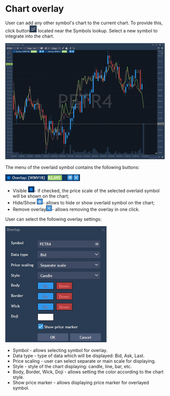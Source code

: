 # Chart overlay

User can add any other symbol's chart to the current chart. To provide this, click button![](../../../.gitbook/assets/46.png)
located near the Symbols lookup. Select a new symbol to integrate into the chart.

![](../../../.gitbook/assets/screenshot_1%20%283%29.png)


The menu of the overlaid symbol contains the following buttons:

![](../../../.gitbook/assets/visible%20%281%29.png)

* Visible ![](../../../.gitbook/assets/visible-copy.png)- if checked, the price scale of the selected overlaid symbol will be shown on the chart;
* Hide/Show ![](../../../.gitbook/assets/50.png)- allows to hide or show overlaid symbol on the chart;
* Remove overlay![](../../../.gitbook/assets/51.png)- allows removing the overlay in one click.


User can select the following overlay settings:

![](../../../.gitbook/assets/52.png)

* Symbol - allows selecting symbol for overlay.
* Data type - type of data which will be displayed: Bid, Ask, Last.
* Price scaling - user can select separate or main scale for displaying.
* Style - style of the chart displaying: candle, line, bar, etc.
* Body, Border, Wick, Doji - allows setting the color according to the chart style.
* Show price marker - allows displaying price marker for overlayed symbol.



